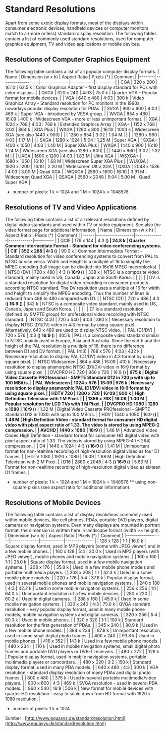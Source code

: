 
# Standard Resolutions

Apart from some exotic display formats, most of the displays within consumer electronic devices, handheld devices or computer monitors match to a (more or less) standard display resolution.
The following tables contain a list of commonly used standard resolutions, used for computer graphics equipment, TV and video applications or mobile devices.
## Resolutions of Computer Graphics Equipment

The following table contains a list of all popular computer display formats.
| Name   | Dimension (w x h) | Aspect Ratio | Pixels (*) | Comment  |
|--------|-------------------|--------------|------------|----------|
| CGA    | 320 x 200         | 16:10        | 62.5 k     | Color Graphics Adapter - first display standard for PCs with color displays. |
| QVGA   | 320 x 240         | 4:03         | 75.0 k     | Quarter VGA - Popular format for mobile devices. |
| VGA    | 640 x 480         | 4:03         | 300 k      | Video Graphics Array - Standard resolution for PC monitors in the 1990s, nowadays popular display resolution for PDAs. |
| SVGA   | 800 x 600         | 4:03         | 469 k      | Super VGA - introduced by VESA group. |
| WVGA   | 854 x 480         | 16:09        | 400 k      | Widescreen VGA - more or less unimportant format. |
| XGA    | 1024 x 768        | 4:03         | 768 k      | Extended Graphics Array |
| XGA+   | 1152 x 768        | 3:02         | 864 k      | XGA Plus |
| WXGA   | 1280 x 800        | 16:10        | 1000 k     | Widescreen XGA (see also 1440 x 900) |
|        | 1280 x 854        | 3:02         | 1.04 M     |  |
|        | 1280 x 960        | 4:03         | 1.17 M     |  |
| SXGA   | 1280 x 1024       | 5:04         | 1.25 M     | Super XGA |
| SXGA+  | 1400 x 1050       | 4:03         | 1.40 M     | Super XGA Plus |
| WXGA   | 1440 x 900        | 16:10        | 1.24 M     | Widescreen XGA (see also 1280 x 800) |
|        | 1440 x 960        | 3:02         | 1.32 M     |  |
| UXGA   | 1600 x 1200       | 4:03         | 1.83 M     | Ultra XGA |
| WSXGA+ | 1680 x 1050       | 16:10        | 1.68 M     | Widescreen Super XGA Plus |
| WUXGA  | 1920 x 1200       | 16:10        | 2.20 M     | Widescreen Ultra XGA |
| QXGA   | 2048 x 1536       | 4:03         | 3.00 M     | Quad XGA |
| WQXGA  | 2560 x 1600       | 16:10        | 3.91 M     | Widescreen Quad XGA |
| QSXGA  | 2560 x 2048       | 5:04         | 5.00 M     | Quad Super XGA |

* number of pixels: 1 k = 1024 and 1 M = 1024 k = 1048576
## Resolutions of TV and Video Applications

The following table contains a list of all relevant resolutions defined by digital video standards and used within TV or video equipment. See also the video format page for additional information.
| Name | Dimension (w x h) | Aspect Ratio | Pixels (*) | Comment |
|------|-------------------|--------------|------------|---------- |
| QCIF | 176 x 144 | 4:3 (**) | 24.8 k | Quarter Common Intermediate Format - Standard for video conferencing systems. |
| CIF | 352 x 288 | 4:3 (**) | 99.0 k | Common Intermediate Format - Standard resolution for video conferencing systems to convert from PAL to NTSC or vice versa. Width and Height is a multiple of 16 to simplify the MPEG encoding (full image can be divided into 16x16 MPEG macroblocks). |
| NTSC (DV) | 720 x 480 | 4:3 (**) 16:9 (**) | 338 k | NTSC is a composite video standard, mainly used in US, Canada, Japan and South Korea. |
|  |  |  |  | DV is a standard resolution for digital video recording in consumer products according NTSC standard. The DV resolution uses a multiple of 16 for width and height to simplify the MPEG encoding. Thus the number of lines is reduced from 486 to 480 compared with D1. |
| NTSC (D1) | 720 x 486 | 4:3 (**) 16:9 (**) | 342 k | NTSC is a composite video standard, mainly used in US, Canada, Japan and South Korea. |
|  |  |  |  | D1 is a standard resolution (defined by SMPTE group) for professional video recording with NTSC standard. |
| NTSC (4:3) | 720 x 540 | 4:03 | 380 k | Necessary resolution to display NTSC (D1/DV) video in 4:3 format by using square pixel. Alternatively, 640 x 480 are used to display NTSC video. |
| PAL (D1/DV) | 720 x 576 | 4:3 (**) 16:9 (**) | 405 k | PAL is a composite video standard similar to NTSC, mainly used in Europe, Asia and Australia. Since the width and the height of the PAL resolution is a multiple of 16, there is no difference between D1 and DV format. |
| PAL (4:3) | 768 x 576 | 4:03 | 432 k | Necessary resolution to display PAL (D1/DV) video in 4:3 format by using square pixel. |
| NTSC Widescreen | 864 x 486 | 16:09 | 410 k | Necessary resolution to display anamorphic NTSC (D1/DV) video in 16:9 format by using square pixel. |
| DVCPRO HD 720 | 960 x 720 | 16:9 (**) | 675 k | Digital Video Cassette PROfessional - SMPTE Standard D12 in 720 p with up to 100 MBit/s. |
| PAL Widescreen | 1024 x 576 | 16:09 | 576 k | Necessary resolution to display anamorphic PAL (D1/DV) video in 16:9 format by using square pixel. |
| HDTV 720 | 1280 x 720 | 16:09 | 900 k | High Definition Television with 1 M Pixel. |
|  | 1366 x 768 | 16:09 | 1.00 M | Popular resolution for LCD TVs with 1 M Pixel. |
| DVCPRO HD 1080 | 1280 x 1080 | 16:9 (**) | 1.32 M | Digital Video Cassette PROfessional - SMPTE Standard D12 in 1080i with up to 100 MBit/s. |
| HDV | 1440 x 1080 | 16:9 (**) | 1.48 M | High Definition Video - standard format for consumer HD digital video with pixel aspect ratio of 1.33. The video is stored by using MPEG-2 compression. |
| AVCHD | 1440 x 1080 | 16:9 (**) | 1.48 M | Advanced Video Codec High Definition - standard format for consumer HD digital video with pixel aspect ratio of 1.33. The video is stored by using MPEG-4 (H.264) compression. |
| D4 | 1440 x 1024 | 4:3 (**) 16:9 (**) | 1.41 M | Unimportant format for non-realtime recording of high-resolution digital video as four D1 frames. |
| HDTV 1080 | 1920 x 1080 | 16:09 | 1.98 M | High Definition Television with 2 M Pixel. |
| D16 | 2880 x 2048 | 4:3 (**) 16:9 (**) | 5.63 M | Format for non-realtime recording of high-resolution digital video as sixteen D1 frames. |

* number of pixels: 1 k = 1024 and 1 M = 1024 k = 1048576
** using non-square pixels (see aspect ratio for additional information).
## Resolutions of Mobile Devices

The following table contains a list of display resolutions commonly used within mobile devices, like cell phones, PDAs, portable DVD players, digital cameras or navigation systems. Even many displays are mounted in portrait format, the dimension is written here in landscape format (width >= height).
| Dimension (w x h) | Aspect Ratio | Pixels (*) | Comment |
|-------------------|--------------|------------|-------------- |
| 128 x 128  | 1:1  | 16.0 k  | Square display format, used in MP3 players (some with JPEG viewer) and in a few mobile phones. |
| 160 x 128  | 5:4  | 20.0 k  | Used in MP3 players (with JPEG viewer), mobile phones and mobile navigation systems. |
| 160 x 160  | 1:1  | 25.0 k  | Square display format, used in a few mobile navigation systems. |
| 208 x 176  |    | 35.8 k  | Used in a few mobile phone models and portable multimedia players. |
| 208 x 208  | 1:1  | 42.3 k  | Used in a some mobile phone models. |
| 220 x 176  | 5:4  | 37.8 k  | Popular display format, used in several mobile phones and mobile navigation systems. |
| 240 x 180  | 4:3  | 42.2 k  | Used in some mobile navigation systems. |
| 256 x 256  | 1:1  | 64.0 k  | Unimportant resolution of a few mobile devices. |
| 280 x 220  |    | 60.2 k  | Used in digital cameras. |
| 288 x 160  |    | 45.0 k  | Used in some mobile navigation systems. |
| 320 x 240  | 4:3  | 75.0 k  | QVGA standard resolution - very popular display format, used in many mobile phone models, mobile navigation systems and digital cameras. |
| 320 x 256  | 5:4  | 80.0 k  | Used in mobile phones. |
| 320 x 320  | 1:1  | 100 k  | Standard resolution for the first generation of PDAs. |
| 345 x 240  |    | 80.9 k  | Used in a few mobile phone models. |
| 384 x 234  |    | 87.8 k  | Unimportant resolution, used in some small digital photo frames. |
| 400 x 240  |    | 93.8 k  | Used in mobile phones. |
| 416 x 352  |    | 143 k  | Used in a few mobile phone models. |
| 480 x 234  |    | 110 k  | Used in mobile navigation systems, small digital photo frames and portable DVD players or DVB-T receivers. |
| 480 x 272  |    | 128 k  | Popular display format, used in mobile navigation systems, portable multimedia players or camcorders. |
| 480 x 320  | 3:2  | 150 k  | Standard display format, used in many PDA models. |
| 640 x 480  | 4:3  | 300 k  | VGA resolution - standard display resolution of many PDAs and digital photo frames. |
| 800 x 480  |    | 375 k  | Used in several portable multimedia/video players. |
| 800 x 600  | 4:3  | 469 k  | SVGA resolution - used in several PDA models. |
| 960 x 540  | 16:9  | 506 k  | New format for mobile devices with quarter HD resolution - easy to scale down from HD format with 1920 x 1080 resolution. |


* number of pixels: 1 k = 1024

Sumber : [http://www.equasys.de/standardresolution.html](http://www.equasys.de/standardresolution.html)
